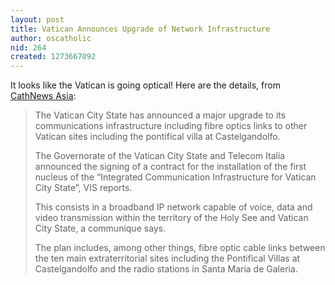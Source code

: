 ```yaml
---
layout: post
title: Vatican Announces Upgrade of Network Infrastructure
author: oscatholic
nid: 264
created: 1273667092
---
```

<p>It looks like the Vatican is going optical! Here are the details, from <a href="http://www.cathnewsasia.com/2010/05/12/vatican-in-major-fibre-optic-comms-upgrade/">CathNews Asia</a>:</p>
<blockquote>
<p>The Vatican City State has announced a major upgrade to its communications infrastructure including fibre optics links to other Vatican sites including the pontifical villa at Castelgandolfo.</p>
<p>The Governorate of the Vatican City State and Telecom Italia announced the signing of a contract for the installation of the first nucleus of the &ldquo;Integrated Communication Infrastructure for Vatican City State&rdquo;, VIS reports.</p>
<p>This consists in a broadband IP network capable of voice, data and video transmission within the territory of the Holy See and Vatican City State, a communique says.</p>
<p>The plan includes, among other things, fibre optic cable links between the ten main extraterritorial sites including the Pontifical Villas at Castelgandolfo and the radio stations in Santa Maria de Galeria.</p>
</blockquote>
